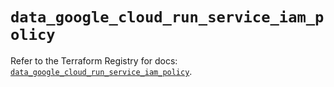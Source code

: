 # `data_google_cloud_run_service_iam_policy`

Refer to the Terraform Registry for docs: [`data_google_cloud_run_service_iam_policy`](https://registry.terraform.io/providers/hashicorp/google/6.21.0/docs/data-sources/cloud_run_service_iam_policy).
